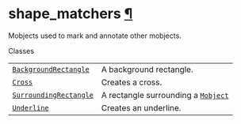 # shape\_matchers [¶](https://docs.manim.community/en/stable/reference/manim.mobject.geometry.shape_matchers.html\#module-manim.mobject.geometry.shape_matchers "Link to this heading")

Mobjects used to mark and annotate other mobjects.

Classes

|     |     |
| --- | --- |
| [`BackgroundRectangle`](https://docs.manim.community/en/stable/reference/manim.mobject.geometry.shape_matchers.BackgroundRectangle.html#manim.mobject.geometry.shape_matchers.BackgroundRectangle "manim.mobject.geometry.shape_matchers.BackgroundRectangle") | A background rectangle. |
| [`Cross`](https://docs.manim.community/en/stable/reference/manim.mobject.geometry.shape_matchers.Cross.html#manim.mobject.geometry.shape_matchers.Cross "manim.mobject.geometry.shape_matchers.Cross") | Creates a cross. |
| [`SurroundingRectangle`](https://docs.manim.community/en/stable/reference/manim.mobject.geometry.shape_matchers.SurroundingRectangle.html#manim.mobject.geometry.shape_matchers.SurroundingRectangle "manim.mobject.geometry.shape_matchers.SurroundingRectangle") | A rectangle surrounding a [`Mobject`](https://docs.manim.community/en/stable/reference/manim.mobject.mobject.Mobject.html#manim.mobject.mobject.Mobject "manim.mobject.mobject.Mobject") |
| [`Underline`](https://docs.manim.community/en/stable/reference/manim.mobject.geometry.shape_matchers.Underline.html#manim.mobject.geometry.shape_matchers.Underline "manim.mobject.geometry.shape_matchers.Underline") | Creates an underline. |